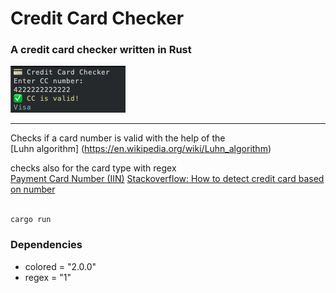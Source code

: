 # Credit Card Checker
### A credit card checker written in Rust  

![alt text](https://github.com/oliverborner/Credit-Card-Checker/blob/main/screenshot.png)

---
Checks if a card number is valid with the help of the  
[Luhn algorithm] (https://en.wikipedia.org/wiki/Luhn_algorithm)  

checks also for the card type with regex  
[Payment Card Number (IIN)](https://en.wikipedia.org/wiki/Payment_card_number#Issuer_identification_number_(IIN)) 
[Stackoverflow: How to detect credit card based on number](https://stackoverflow.com/questions/72768/how-do-you-detect-credit-card-type-based-on-number)  
<br />


```
cargo run  
```

### Dependencies  
- colored = "2.0.0"  
- regex = "1"  
